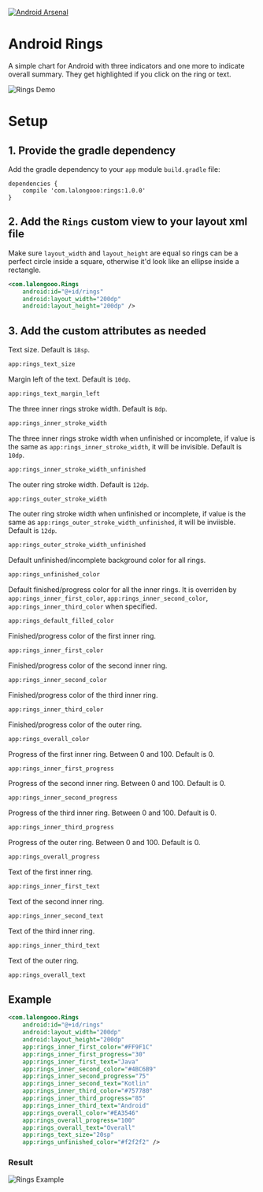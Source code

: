 [![Android Arsenal]( https://img.shields.io/badge/Android%20Arsenal-Android%20Rings-green.svg?style=flat )]( https://android-arsenal.com/details/1/6382 )

# Android Rings
A simple chart for Android with three indicators and one more to indicate overall summary.
They get highlighted if you click on the ring or text.

![Rings Demo](https://i.imgur.com/Khwxkyi.png)

# Setup
## 1. Provide the gradle dependency

Add the gradle dependency to your `app` module `build.gradle` file:

```
dependencies {
    compile 'com.lalongooo:rings:1.0.0'
}
```

## 2. Add the `Rings` custom view to your layout xml file

Make sure `layout_width` and `layout_height` are equal so rings can be a perfect circle inside a square, otherwise
it'd look like an ellipse inside a rectangle.

``` xml
<com.lalongooo.Rings
    android:id="@+id/rings"
    android:layout_width="200dp"
    android:layout_height="200dp" />
```

## 3. Add the custom attributes as needed


Text size. Default is `18sp`.

``` xml
app:rings_text_size
```

Margin left of the text. Default is `10dp`.

``` xml
app:rings_text_margin_left
```

The three inner rings stroke width. Default is `8dp`.

``` xml
app:rings_inner_stroke_width
```

The three inner rings stroke width when unfinished or incomplete, if value is the same as `app:rings_inner_stroke_width`, it will be invisible. Default is `10dp`.

``` xml
app:rings_inner_stroke_width_unfinished
```

The outer ring stroke width. Default is `12dp`.

``` xml
app:rings_outer_stroke_width
```

The outer ring stroke width when unfinished or incomplete, if value is the same as `app:rings_outer_stroke_width_unfinished`, it will be inviisble. Default is `12dp`.

``` xml
app:rings_outer_stroke_width_unfinished
```

Default unfinished/incomplete background color for all rings.

``` xml
app:rings_unfinished_color
```

Default finished/progress color for all the inner rings. It is overriden by  `app:rings_inner_first_color`, `app:rings_inner_second_color`, `app:rings_inner_third_color` when specified.

``` xml
app:rings_default_filled_color
```

Finished/progress color of the first inner ring.

``` xml
app:rings_inner_first_color
```

Finished/progress color of the second inner ring.

``` xml
app:rings_inner_second_color
```

Finished/progress color of the third inner ring.

``` xml
app:rings_inner_third_color
```

Finished/progress color of the outer ring.

``` xml
app:rings_overall_color
```

Progress of the first inner ring. Between 0 and 100. Default is 0.

``` xml
app:rings_inner_first_progress
```

Progress of the second inner ring. Between 0 and 100. Default is 0.

``` xml
app:rings_inner_second_progress
```

Progress of the third inner ring. Between 0 and 100. Default is 0.

``` xml
app:rings_inner_third_progress
```

Progress of the outer ring. Between 0 and 100. Default is 0.

``` xml
app:rings_overall_progress
```

Text of the first inner ring.

``` xml
app:rings_inner_first_text
```

Text of the second inner ring.

``` xml
app:rings_inner_second_text
```

Text of the third inner ring.

``` xml
app:rings_inner_third_text
```

Text of the outer ring.

``` xml
app:rings_overall_text
```

## Example

``` xml
<com.lalongooo.Rings
    android:id="@+id/rings"
    android:layout_width="200dp"
    android:layout_height="200dp"
    app:rings_inner_first_color="#FF9F1C"
    app:rings_inner_first_progress="30"
    app:rings_inner_first_text="Java"
    app:rings_inner_second_color="#4BC6B9"
    app:rings_inner_second_progress="75"
    app:rings_inner_second_text="Kotlin"
    app:rings_inner_third_color="#757780"
    app:rings_inner_third_progress="85"
    app:rings_inner_third_text="Android"
    app:rings_overall_color="#EA3546"
    app:rings_overall_progress="100"
    app:rings_overall_text="Overall"
    app:rings_text_size="20sp"
    app:rings_unfinished_color="#f2f2f2" />
```

### Result

![Rings Example](https://i.imgur.com/BoP3tIy.png)
